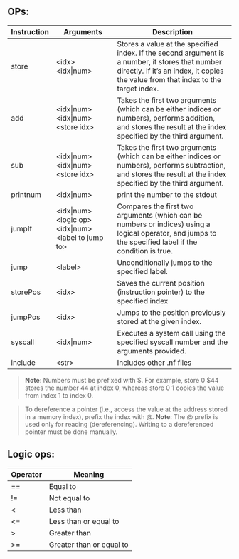 ## OPs:

<table>
  <thead>
    <tr>
      <th>Instruction</th>
      <th>Arguments</th>
      <th>Description</th>
    </tr>
  </thead>
  <tbody>
    <tr>
      <td>store</td>
      <td>&lt;idx&gt; &lt;idx|num&gt;</td>
      <td>Stores a value at the specified index. If the second argument is a number, it stores that number directly. If it’s an index, it copies the value from that index to the target index.</td>
    </tr>
    <tr>
      <td>add</td>
      <td>&lt;idx|num&gt; &lt;idx|num&gt; &lt;store idx&gt;</td>
      <td>Takes the first two arguments (which can be either indices or numbers), performs addition, and stores the result at the index specified by the third argument.</td>
    </tr>
    <tr>
      <td>sub</td>
      <td>&lt;idx|num&gt; &lt;idx|num&gt; &lt;store idx&gt;</td>
      <td>Takes the first two arguments (which can be either indices or numbers), performs subtraction, and stores the result at the index specified by the third argument.</td>
    </tr>
    <tr>
      <td>printnum</td>
      <td>&lt;idx|num&gt;</td>
      <td>print the number to the stdout</td>
    </tr>
    <tr>
      <td>jumpIf</td>
      <td>&lt;idx|num&gt; &lt;logic op&gt; &lt;idx|num&gt; &lt;label to jump to&gt;</td>
      <td>Compares the first two arguments (which can be numbers or indices) using a logical operator, and jumps to the specified label if the condition is true.</td>
    </tr>
    <tr>
      <td>jump</td>
      <td>&lt;label&gt;</td>
      <td>Unconditionally jumps to the specified label.</td>
    </tr>
    <tr>
      <td>storePos</td>
      <td>&lt;idx&gt;</td>
      <td>Saves the current position (instruction pointer) to the specified index</td>
    </tr>
    <tr>
      <td>jumpPos</td>
      <td>&lt;idx&gt;</td>
      <td>Jumps to the position previously stored at the given index.</td>
    </tr>
       <tr>
      <td>syscall</td>
      <td>&lt;idx|num&gt;</td>
      <td>Executes a system call using the specified syscall number and the arguments provided.</td>
    </tr>
    <tr>
      <td>include</td>
      <td>&lt;str&gt;</td>
      <td>Includes other .nf files</td>
    </tr>
  </tbody>
</table>

> **Note**: Numbers must be prefixed with $. For example, store 0 $44 stores the number 44 at index 0, whereas store 0 1 copies the value from index 1 to index 0.

> To dereference a pointer (i.e., access the value at the address stored in a memory index), prefix the index with @.
> **Note**: The @ prefix is used only for reading (dereferencing). Writing to a dereferenced pointer must be done manually.
## Logic ops:
| Operator | Meaning          |
|----------|------------------|
| ==       | Equal to         |
| !=       | Not equal to     |
| <        | Less than        |
| <=       | Less than or equal to |
| >        | Greater than     |
| >=       | Greater than or equal to |

